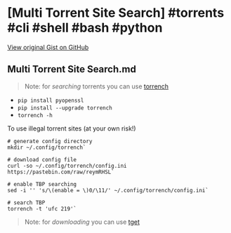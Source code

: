 # [Multi Torrent Site Search] #torrents #cli #shell #bash #python

[View original Gist on GitHub](https://gist.github.com/Integralist/5681fd7e4259edb972771a830d074b4a)

## Multi Torrent Site Search.md

> Note: for _searching_ torrents you can use [torrench](https://github.com/kryptxy/torrench)

- `pip install pyopenssl`
- `pip install --upgrade torrench`
- `torrench -h`

To use illegal torrent sites (at your own risk!)

```
# generate config directory
mkdir ~/.config/torrench`

# download config file
curl -so ~/.config/torrench/config.ini https://pastebin.com/raw/reymRHSL`

# enable TBP searching
sed -i '' 's/\(enable = \)0/\11/' ~/.config/torrench/config.ini`

# search TBP
torrench -t 'ufc 219'`
```

> Note: for _downloading_ you can use [tget](https://github.com/jeffjose/tget)

